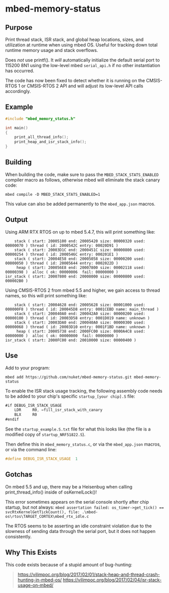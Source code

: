 # mbed-memory-status

## Purpose

Print thread stack, ISR stack, and global heap locations, sizes, and utilization at runtime when using mbed OS. Useful for tracking down total runtime memory usage and stack overflows.

Does *not* use printf(). It *will* automatically initialize the default serial port to 115200 8N1 using the low-level mbed `serial_api.h` if no other instantiation has occurred.

The code has now been fixed to detect whether it is running on the CMSIS-RTOS 1 or CMSIS-RTOS 2 API and will adjust its low-level API calls accordingly.

## Example

```c
#include "mbed_memory_status.h"

int main()
{
    print_all_thread_info();
    print_heap_and_isr_stack_info();
}
```

## Building

When building the code, make sure to pass the `MBED_STACK_STATS_ENABLED` compiler macro as follows, otherwise mbed will eliminate the stack canary code:

```
mbed compile -D MBED_STACK_STATS_ENABLED=1
```

This value can also be added permanently to the `mbed_app.json` macros.

## Output

Using ARM RTX RTOS on up to mbed 5.4.7, this will print something like:

```
    stack ( start: 20005100 end: 20005420 size: 00000320 used: 00000070 ) thread ( id: 2000542C entry: 00020D91 )
    stack ( start: 20003D1C end: 2000451C size: 00000800 used: 00000254 ) thread ( id: 2000546C entry: 000201E1 )
    stack ( start: 20004E58 end: 20005058 size: 00000200 used: 00000050 ) thread ( id: 20005644 entry: 0002022D )
     heap ( start: 200056E8 end: 20007800 size: 00002118 used: 00000398 )  alloc ( ok: 00000006  fail: 00000000 )
isr_stack ( start: 20007800 end: 20008000 size: 00000800 used: 000002B0 )
```

Using CMSIS-RTOS 2 from mbed 5.5 and higher, we gain access to thread names, so this will print something like:

```
    stack ( start: 20004628 end: 20005628 size: 00001000 used: 000000F8 ) thread ( id: 200045D8 entry: 0001CEBD name: main_thread )
    stack ( start: 200040A0 end: 200042A0 size: 00000200 used: 00000100 ) thread ( id: 20003D58 entry: 0001D019 name: unknown )
    stack ( start: 20003DA0 end: 200040A0 size: 00000300 used: 00000068 ) thread ( id: 20003D10 entry: 0001F1BD name: unknown )
     heap ( start: 20005738 end: 2000FC00 size: 0000A4C8 used: 00000000 )  alloc ( ok: 00000000  fail: 00000000 )
isr_stack ( start: 2000FC00 end: 20010000 size: 00000400 )
```

## Use

Add to your program:

```
mbed add https://github.com/nuket/mbed-memory-status.git mbed-memory-status
```

To enable the ISR stack usage tracking, the following assembly code needs to be added to your chip's specific `startup_[your chip].S` file:

```asm
#if DEBUG_ISR_STACK_USAGE
    LDR     R0, =fill_isr_stack_with_canary
    BLX     R0
#endif
```

See the `startup_example.S.txt` file for what this looks like (the file is a modified copy of `startup_NRF51822.S`).

Then define this in `mbed_memory_status.c`, or via the `mbed_app.json` macros, or via the command line:

```c
#define DEBUG_ISR_STACK_USAGE  1
```

## Gotchas

On mbed 5.5 and up, there may be a Heisenbug when calling print_thread_info() inside of osKernelLock()!

This error sometimes appears on the serial console shortly after chip startup, but not always:
`mbed assertation failed: os_timer->get_tick() == svcRtxKernelGetTickCount(), file: .\mbed-os\rtos\TARGET_CORTEX\mbed_rtx_idle.c`

The RTOS seems to be asserting an idle constraint violation due to the slowness of sending data through the serial port, but it does not happen consistently.

## Why This Exists

This code exists because of a stupid amount of bug-hunting:

> https://vilimpoc.org/blog/2017/02/01/stack-heap-and-thread-crash-hunting-in-mbed-os/
> https://vilimpoc.org/blog/2017/02/04/isr-stack-usage-on-mbed/
